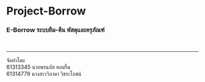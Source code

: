 # Project-Borrow
<h3>E-Borrow ระบบยืม-คืน พัสดุและครุภัณฑ์</h3><br>
<hr>
จัดทำโดย<br>
61313345 นายพรนภัส หอมรื่น<br>
61314779 นางสาววิภาดา วิชระโภชน์
